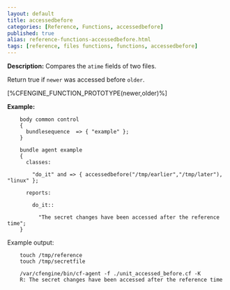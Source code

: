 ```yaml
---
layout: default
title: accessedbefore
categories: [Reference, Functions, accessedbefore]
published: true
alias: reference-functions-accessedbefore.html
tags: [reference, files functions, functions, accessedbefore]
---
```


**Description:** Compares the `atime` fields of two files.

Return true if `newer` was accessed before `older`.

[%CFENGINE_FUNCTION_PROTOTYPE(newer,older)%]

**Example:**  


```cf3
    body common control
    {
      bundlesequence  => { "example" };
    }

    bundle agent example
    {     
      classes:

        "do_it" and => { accessedbefore("/tmp/earlier","/tmp/later"), "linux" }; 

      reports:

        do_it::

          "The secret changes have been accessed after the reference time";
    }
```

Example output:

```
    touch /tmp/reference
    touch /tmp/secretfile

    /var/cfengine/bin/cf-agent -f ./unit_accessed_before.cf -K
    R: The secret changes have been accessed after the reference time
```
